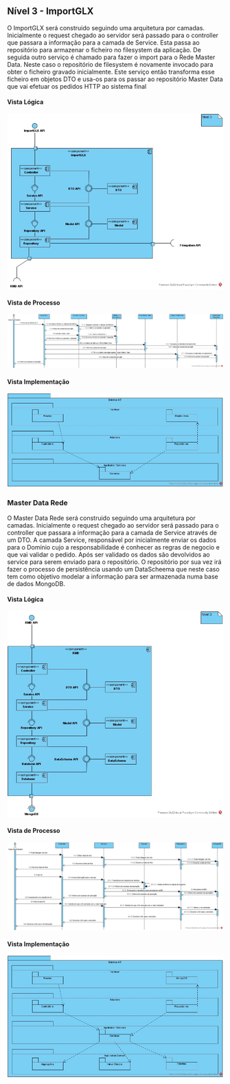 ## Nível 3 - ImportGLX
O ImportGLX será construido seguindo uma arquitetura por camadas. Inicialmente o request chegado ao servidor será passado para o controller que passara a informação para a camada de Service. Esta passa ao repositório para armazenar o ficheiro no filesystem da aplicação. De seguida outro serviço é chamado para fazer o import para o Rede Master Data. Neste caso o repositório de filesystem é novamente invocado para obter o ficheiro gravado inicialmente. Este serviço então transforma esse ficheiro em objetos DTO e usa-os para os passar ao repositório Master Data que vai efetuar os pedidos HTTP ao sistema final 
#### Vista Lógica
![Diagrama de Nível 3](Diagramas/N3-PROC-GLX.jpg)
#### Vista de Processo
![Diagrama de Nível 3](Diagramas/N3-SSD-GLX.jpg)
#### Vista Implementação
![Diagrama de Nível 3](Diagramas/N3-IMP-GLX.jpg)
### Master Data Rede
O Master Data Rede será construido seguindo uma arquitetura por camadas. Inicialmente o request chegado ao servidor será passado para o controller que passara a informação para a camada de Service através de um DTO. A camada Service, responsável por inicialmente enviar os dados para o Domínio cujo a responsabilidade é conhecer as regras de negocio e que vai validar o pedido. Após ser validado os dados são devolvidos ao service para serem enviado para o repositório. O repositório por sua vez irá fazer o processo de persistência usando um DataScheema que neste caso tem como objetivo modelar a informação para ser armazenada numa base de dados MongoDB.
#### Vista Lógica
![Diagrama de Nível 3](Diagramas/N3-PROC-RMD.jpg)
#### Vista de Processo
![Diagrama de Nível 3](Diagramas/N3-SSD-RMD.jpg)
#### Vista Implementação
![Diagrama de Nível 3](Diagramas/N3-IMP-RMD.jpg)